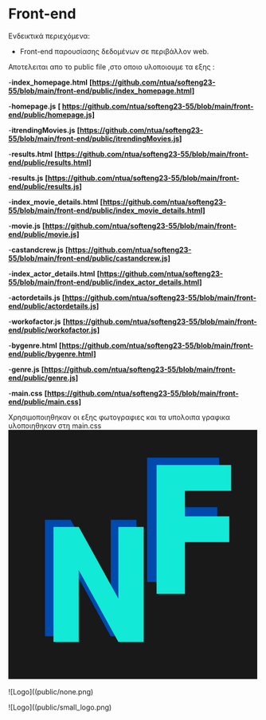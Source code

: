 # Front-end

Ενδεικτικά περιεχόμενα:

- Front-end παρουσίασης δεδομένων σε περιβάλλον web.



Αποτελειται απο το public file ,στο οποιο υλοποιουμε τα εξης :


-**index_homepage.html**
**[https://github.com/ntua/softeng23-55/blob/main/front-end/public/index_homepage.html]**

-**homepage.js**
**[ https://github.com/ntua/softeng23-55/blob/main/front-end/public/homepage.js]**


-**itrendingMovies.js**
**[https://github.com/ntua/softeng23-55/blob/main/front-end/public/itrendingMovies.js]**


-**results.html**
**[https://github.com/ntua/softeng23-55/blob/main/front-end/public/results.html]**


-**results.js**
**[https://github.com/ntua/softeng23-55/blob/main/front-end/public/results.js]**


-**index_movie_details.html**
**[https://github.com/ntua/softeng23-55/blob/main/front-end/public/index_movie_details.html]**


-**movie.js**
**[https://github.com/ntua/softeng23-55/blob/main/front-end/public/movie.js]**


-**castandcrew.js**
**[https://github.com/ntua/softeng23-55/blob/main/front-end/public/castandcrew.js]**



-**index_actor_details.html**
**[https://github.com/ntua/softeng23-55/blob/main/front-end/public/index_actor_details.html]**



-**actordetails.js**
**[https://github.com/ntua/softeng23-55/blob/main/front-end/public/actordetails.js]**


-**workofactor.js**
**[https://github.com/ntua/softeng23-55/blob/main/front-end/public/workofactor.js]**


-**bygenre.html**
**[https://github.com/ntua/softeng23-55/blob/main/front-end/public/bygenre.html]**



-**genre.js**
**[https://github.com/ntua/softeng23-55/blob/main/front-end/public/genre.js]**



-**main.css**
**[https://github.com/ntua/softeng23-55/blob/main/front-end/public/main.css]**


Χρησιμοποιηθηκαν οι εξης φωτογραφιες και τα υπολοιπα γραφικα υλοποιηθηκαν στη main.css
![Logo](public/big_logo.png)

![Logo]((public/none.png)

![Logo]((public/small_logo.png)

 







